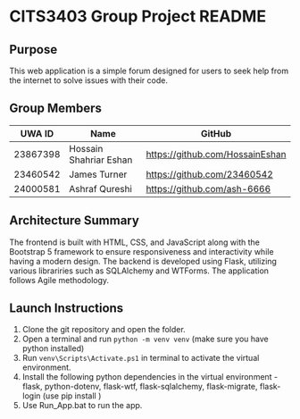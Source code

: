 # CITS3403 Group Project README

## Purpose
This web application is a simple forum designed for users to seek help from the internet to solve issues with their code.

## Group Members
| UWA ID    | Name                   | GitHub                          |
|-----------|------------------------|---------------------------------|
| 23867398  | Hossain Shahriar Eshan | https://github.com/HossainEshan |
| 23460542  | James Turner           | https://github.com/23460542     |
| 24000581  | Ashraf Qureshi         | https://github.com/ash-6666     |

## Architecture Summary
The frontend is built with HTML, CSS, and JavaScript along with the Bootstrap 5 framework to ensure responsiveness and interactivity while having a modern design. The backend is developed using Flask, utilizing various librariries such as SQLAlchemy and WTForms. The application follows Agile methodology.

## Launch Instructions
1. Clone the git repository and open the folder.
2. Open a terminal and run `python -m venv venv` (make sure you have python installed)
3. Run `venv\Scripts\Activate.ps1` in terminal to activate the virtual environment.
4. Install the following python dependencies in the virtual environment - flask, python-dotenv, flask-wtf, flask-sqlalchemy, flask-migrate, flask-login (use pip install <package-name>)
5. Use Run_App.bat to run the app.

